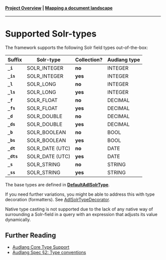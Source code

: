 #### [Project Overview](../README.md) | [Mapping a document landscape](./mapping.md)
----

# Supported Solr-types

The framework supports the following Solr field types out-of-the-box:


| Suffix       | Solr-type       | Collection? | Audlang type |
|--------------|-----------------|-------------|--------------|
| **`_i`**     | SOLR_INTEGER    | **no**      | INTEGER      |
| **`_is`**    | SOLR_INTEGER    | **yes**     | INTEGER      |
| **`_l`**     | SOLR_LONG       | **no**      | INTEGER      |
| **`_ls`**    | SOLR_LONG       | **yes**     | INTEGER      |
| **`_f`**     | SOLR_FLOAT      | **no**      | DECIMAL      |
| **`_fs`**    | SOLR_FLOAT      | **yes**     | DECIMAL      |
| **`_d`**     | SOLR_DOUBLE     | **no**      | DECIMAL      |
| **`_ds`**    | SOLR_DOUBLE     | **yes**     | DECIMAL      |
| **`_b`**     | SOLR_BOOLEAN    | **no**      | BOOL         |
| **`_bs`**    | SOLR_BOOLEAN    | **yes**     | BOOL         |
| **`_dt`**    | SOLR_DATE (UTC) | **no**      | DATE         |
| **`_dts`**   | SOLR_DATE (UTC) | **yes**     | DATE         |
| **`_s`**     | SOLR_STRING     | **no**      | STRING       |
| **`_ss`**    | SOLR_STRING     | **yes**     | STRING       |

The base types are defined in **[DefaultAdlSolrType](../src/main/java/de/calamanari/adl/solr/DefaultAdlSolrType.java)**.

If you need further variations, you might be able to address this with type decoration (formatters). See [AdlSolrTypeDecorator](../src/main/java/de/calamanari/adl/solr/AdlSolrTypeDecorator.java). 

Native type casting is not supported due to the lack of any native way of surrounding a Solr-field in a query with an expression that adjusts its value dynamically.

## Further Reading
* [Audlang Core Type Support](https://github.com/KarlEilebrecht/audlang-java-core/blob/main/src/main/java/de/calamanari/adl/cnv/tps/README.md)
* [Audlang Spec §2: Type conventions](https://github.com/KarlEilebrecht/audlang-spec/blob/main/doc/AudienceDefinitionLanguageSpecification.md#2-type-conventions)

